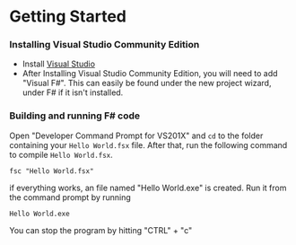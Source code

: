 # Getting Started

### Installing Visual Studio Community Edition

* Install [Visual Studio](https://www.visualstudio.com/downloads/)
* After Installing Visual Studio Community Edition, you will need to add "Visual F#". This can easily be found under the new project wizard, under F# if it isn't installed.

### Building and running F# code

Open "Developer Command Prompt for VS201X" and `cd` to the folder containing your `Hello World.fsx` file.
After that, run the following command to compile `Hello World.fsx`.

`fsc "Hello World.fsx"`

if everything works, an file named "Hello World.exe" is created. Run it from the command prompt by running

`Hello World.exe`

You can stop the program by hitting "CTRL" + "c"